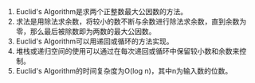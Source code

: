 

1. Euclid's Algorithm是求两个正整数最大公因数的方法。
2. 求法是用除法求余数，将较小的数不断与余数进行除法求余数，直到余数为零，那么最后被除数即为两数的最大公因数。
3. Euclid's Algorithm可以用递回或循环的方法实现。
4. 堆栈或递归空间的使用可以通过在每次递回或循环中保留较小数和余数来控制。
5. Euclid's Algorithm的时间复杂度为O(log n)，其中n为输入数的位数。